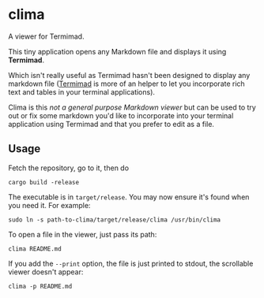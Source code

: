# clima

A viewer for Termimad.

This tiny application opens any Markdown file and displays it using **Termimad**.

Which isn't really useful as Termimad hasn't been designed to display any markdown file ([Termimad](https://github.com/Canop/Termimad) is more of an helper to let you incorporate rich text and tables in your terminal applications).

Clima is this *not a general purpose Markdown viewer* but can be used  to try out or fix some markdown you'd like to incorporate into your terminal application using Termimad and that you prefer to edit as a file.

## Usage

Fetch the repository, go to it, then do

    cargo build -release

The executable is in `target/release`. You may now ensure it's found when you need it. For example:

    sudo ln -s path-to-clima/target/release/clima /usr/bin/clima

To open a file in the viewer, just pass its path:

    clima README.md

If you add the `--print` option, the file is just printed to stdout, the scrollable viewer doesn't appear:

    clima -p README.md


